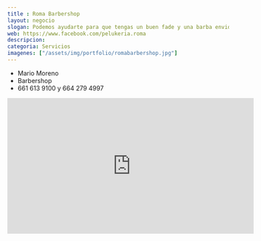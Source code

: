 ```yaml
---
title : Roma Barbershop
layout: negocio
slogan: Podemos ayudarte para que tengas un buen fade y una barba envidiable
web: https://www.facebook.com/pelukeria.roma
descripcion: 
categoria: Servicios
imagenes: ["/assets/img/portfolio/romabarbershop.jpg"]
---
```


* Mario Moreno
* Barbershop
* 661 613 9100 y 664 279 4997


<div class="embed-responsive embed-responsive-16by9">

<iframe src="https://www.facebook.com/plugins/video.php?href=https%3A%2F%2Fwww.facebook.com%2Fanitaruth.lizarraga%2Fvideos%2F2731430457079644%2F&show_text=0&width=560" width="560" height="308" style="border:none;overflow:hidden" scrolling="no" frameborder="0" allowTransparency="true" allowFullScreen="true"></iframe>